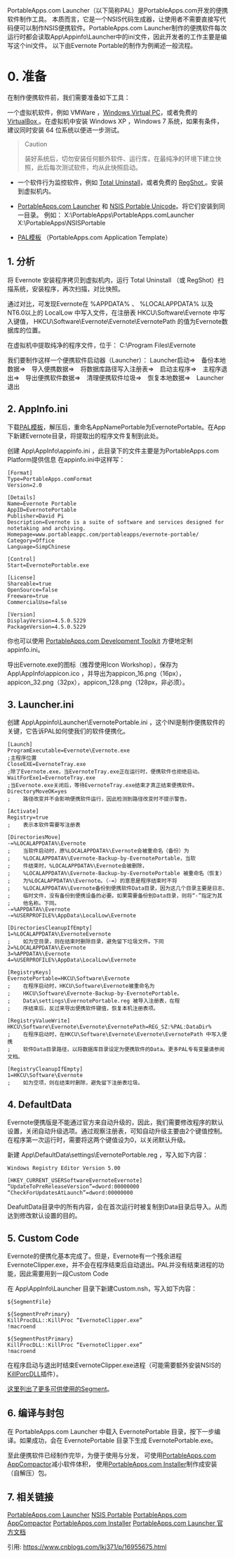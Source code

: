 PortableApps.com Launcher（以下简称PAL）是PortableApps.com开发的便携软件制作工具。
本质而言，它是一个NSIS代码生成器，让使用者不需要直接写代码便可以制作NSIS便携软件。PortableApps.com Launcher制作的便携软件每次运行时都会读取App\Appinfo\Launcher中的ini文件，因此开发者的工作主要是编写这个ini文件。
以下由Evernote Portable的制作为例阐述一般流程。

# 0. 准备
在制作便携软件前，我们需要准备如下工具：

一个虚拟机软件，例如 VMWare ，[Windows Virtual PC](http://www.microsoft.com/windows/virtual-pc/)，或者免费的 [VirtualBox ](https://www.virtualbox.org/)。在虚拟机中安装 Windows XP ，Windows 7 系统，如果有条件，建议同时安装 64 位系统以便进一步测试。

> > [!CAUTION]
> 装好系统后，切勿安装任何额外软件、运行库，在最纯净的环境下建立快照，此后每次测试软件，均从此快照启动。

- 一个软件行为监控软件，例如 [Total Uninstall](http://www.portableapps.com/apps/utilities/total-uninstall-portable/)，或者免费的 [RegShot ](http://portableapps.com/apps/utilities/regshot_portable)。安装到虚拟机内。

-  [PortableApps.com Launcher](http://portableapps.com/apps/development/portableapps.com_launcher) 和  [NSIS Portable Unicode](http://portableapps.com/apps/development/nsis_portable)。将它们安装到同一目录。
例如：
X:\PortableApps\PortableApps.comLauncher
X:\PortableApps\NSISPortable

- [PAL模板](http://portableapps.com/development) （PortableApps.com Application Template）



## 1. 分析
将 Evernote 安装程序拷贝到虚拟机内，运行 Total Uninstall （或 RegShot）扫描系统，安装程序，再次扫描，对比快照。

通过对比，可发现Evernote在  %APPDATA%  、  %LOCALAPPDATA%  以及NT6.0以上的 LocalLow 中写入文件，在注册表 HKCU\Software\Evernote 中写入键值， HKCU\Software\Evernote\Evernote\EvernotePath 的值为Evernote数据库的位置。

在虚拟机中提取纯净的程序文件，位于： C:\Program Files\Evernote 

我们要制作这样一个便携软件启动器（Launcher）：
Launcher启动⇒　备份本地数据⇒　导入便携数据⇒　将数据库路径写入注册表⇒　启动主程序⇒　主程序退出⇒　导出便携软件数据⇒　清理便携软件垃圾⇒　恢复本地数据⇒　Launcher退出

 
## 2. AppInfo.ini
下载[PAL模板](http://portableapps.com/development)，解压后，重命名AppNamePortable为EvernotePortable。在App下新建Evernote目录，将提取出的程序文件复制到此处。

创建 App\AppInfo\appinfo.ini ，此目录下的文件主要是为PortableApps.com Platform提供信息
在appinfo.ini中这样写：
```
[Format]
Type=PortableApps.comFormat
Version=2.0
 
[Details]
Name=Evernote Portable
AppID=EvernotePortable
Publisher=David Pi
Description=Evernote is a suite of software and services designed for notetaking and archiving.
Homepage=www.portableappc.com/portableapps/evernote-portable/
Category=Office
Language=SimpChinese
 
[Control]
Start=EvernotePortable.exe
 
[License]
Shareable=true
OpenSource=false
Freeware=true
CommercialUse=false
 
[Version]
DisplayVersion=4.5.0.5229
PackageVersion=4.5.0.5229
```
你也可以使用 [PortableApps.com Development Toolkit](http://portableapps.com/node/27502) 方便地定制appinfo.ini。

导出Evernote.exe的图标（推荐使用Icon Workshop），保存为 App\AppInfo\appicon.ico ，并导出为appicon_16.png（16px），appicon_32.png（32px），appicon_128.png（128px，非必须）。

 
## 3. Launcher.ini
创建 App\Appinfo\Launcher\EvernotePortable.ini ，这个INI是制作便携软件的关键，它告诉PAL如何使我们的软件便携化。

``` 
[Launch]
ProgramExecutable=Evernote\Evernote.exe    
;主程序位置
CloseEXE=EvernoteTray.exe    
;除了Evernote.exe，当EvernoteTray.exe正在运行时，便携软件也拒绝启动。
WaitForExe1=EvernoteTray.exe    
;当Evernote.exe关闭后，等待EvernoteTray.exe结束才真正结束便携软件。
DirectoryMoveOK=yes    
;    路径改变并不会影响便携软件运行，因此检测到路径改变时不提示警告。
 
[Activate]
Registry=true
;    表示本软件需要写注册表
 
[DirectoriesMove]
-=%LOCALAPPDATA%\Evernote   
;    当软件启动时，原%LOCALAPPDATA%\Evernote会被重命名（备份）为
;    %LOCALAPPDATA%\Evernote-Backup-by-EvernotePortable，当软
;    件结束时，%LOCALAPPDATA%\Evernote会被删除，
;    %LOCALAPPDATA%\Evernote-Backup-by-EvernotePortable 被重命名（恢复）
;    为%LOCALAPPDATA%\Evernote。（-=）的意思是程序结束时不将
;    %LOCALAPPDATA%\Evernote备份到便携软件Data目录，因为这几个目录主要是日志、
;    临时文件，没有备份到便携设备的必要。如果需要备份到Data目录，则将“-”指定为其
;    他名称。下同。
-=%APPDATA%\Evernote
-=%USERPROFILE%\AppData\LocalLow\Evernote
 
[DirectoriesCleanupIfEmpty]
1=%LOCALAPPDATA%\EvernoteEvernote   
;    如为空目录，则在结束时删除目录，避免留下垃圾文件。下同
2=%LOCALAPPDATA%\Evernote
3=%APPDATA%\Evernote
4=%USERPROFILE%\AppData\LocalLow\Evernote
 
[RegistryKeys]
EvernotePortable=HKCU\Software\Evernote   
;    在程序启动时，HKCU\Software\Evernote被重命名为
;    HKCU\Software\Evernote-Backup-by-EvernotePortable，
;    Data\settings\EvernotePortable.reg 被导入注册表，在程
;    序结束后，反过来导出便携软件键值，恢复本机注册表项。
 
[RegistryValueWrite]
HKCU\Software\Evernote\Evernote\EvernotePath=REG_SZ:%PAL:DataDir%  
;    在程序启动时，在HKCU\Software\Evernote\Evernote\EvernotePath 中写入便携
;    软件Data目录路径，以将数据库目录设定为便携软件的Data。更多PAL专有变量请参阅文档。
 
[RegistryCleanupIfEmpty]
1=HKCU\Software\Evernote   
;    如为空项，则在结束时删除，避免留下注册表垃圾。
```


## 4. DefaultData
Evernote便携版是不能通过官方来自动升级的，因此，我们需要修改程序的默认设置，关闭自动升级选项。通过观察注册表，可知自动升级主要由2个键值控制。在程序第一次运行时，需要将这两个键值设为0，以关闭默认升级。

新建 App\DefaultData\settings\EvernotePortable.reg ，写入如下内容：
```
Windows Registry Editor Version 5.00
 
[HKEY_CURRENT_USERSoftwareEvernoteEvernote]
“UpdateToPreReleaseVersion”=dword:00000000
“CheckForUpdatesAtLaunch”=dword:00000000
```
DeafultData目录中的所有内容，会在首次运行时被复制到Data目录后导入。从而达到修改默认设置的目的。

 
## 5. Custom Code
Evernote的便携化基本完成了。但是，Evernote有一个残余进程EvernoteClipper.exe，并不会在程序结束后自动退出。PAL并没有结束进程的功能，因此需要用到一段Custom Code

在 App\AppInfo\Launcher 目录下新建Custom.nsh，写入如下内容： 
```
${SegmentFile}
 
${SegmentPrePrimary}
KillProcDLL::KillProc “EvernoteClipper.exe”
!macroend
 
${SegmentPostPrimary}
KillProcDLL::KillProc “EvernoteClipper.exe”
!macroend
```
在程序启动与退出时结束EvernoteClipper.exe进程（可能需要额外安装NSIS的[KillPorcDLL](http://nsis.sourceforge.net/KillProcDLL_plug-in)插件）。

[这里列出了更多可供使用的Segment](https://portableapps.chrismorgan.info/launcher/manual/advanced/segments/#segments)。

 
## 6. 编译与封包
在 PortableApps.com Launcher 中载入 EvernotePortable 目录，按下一步编译。如果成功，会在 EvernotePortable 目录下生成 EvernotePortable.exe。

至此便携软件已经制作完毕，为便于使用与分发，
可使用[PortableApps.com AppCompactor](http://portableapps.com/apps/utilities/portableapps.com_appcompactor)减小软件体积，
使用[PortableApps.com Installer](http://portableapps.com/apps/development/portableapps.com_installer)制作成安装（自解压）包。

## 7. 相关链接
[PortableApps.com Launcher](http://portableapps.com/apps/development/portableapps.com_launcher)
[NSIS Portable](http://portableapps.com/apps/development/nsis_portable)
[PortableApps.com AppCompactor](http://portableapps.com/apps/utilities/portableapps.com_appcompactor)
[PortableApps.com Installer](http://portableapps.com/apps/development/portableapps.com_installer)
[PortableApps.com Launcher 官方文档](https://portableapps.chrismorgan.info/launcher/manual/)


引用:
https://www.cnblogs.com/lkj371/p/16955675.html